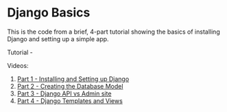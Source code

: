 Django Basics
===============

This is the code from a brief, 4-part tutorial showing the basics of installing Django and setting up a simple app.

Tutorial -

Videos:

1. [Part 1 - Installing and Setting up Django](http://www.youtube.com/watch?v=ZgfGdRYVXjw)
1. [Part 2 - Creating the Database Model](http://www.youtube.com/watch?v=aHLQpo3UHek)
1. [Part 3 - Django API vs Admin site](http://www.youtube.com/watch?v=SEV9Adp-AFQ)
1. [Part 4 - Django Templates and Views ](http://www.youtube.com/watch?v=_cPM7CgG-Fc)
